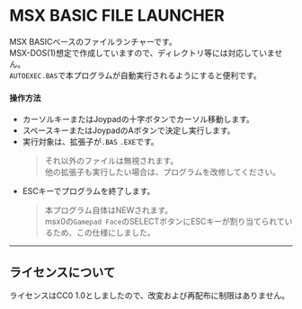 # MSX BASIC FILE LAUNCHER
MSX BASICベースのファイルランチャーです。  
MSX-DOS(1)想定で作成していますので、ディレクトリ等には対応していません。  
`AUTOEXEC.BAS`で本プログラムが自動実行されるようにすると便利です。
#### 操作方法
- カーソルキーまたはJoypadの十字ボタンでカーソル移動します。  
- スペースキーまたはJoypadのAボタンで決定し実行します。  
- 実行対象は、拡張子が`.BAS` `.EXE`です。  
  >それ以外のファイルは無視されます。  
他の拡張子も実行したい場合は、プログラムを改修してください。
- ESCキーでプログラムを終了します。  
  >本プログラム自体はNEWされます。  
msx0の`Gamepad Face`のSELECTボタンにESCキーが割り当てられているため、この仕様にしました。  
---
## ライセンスについて
ライセンスはCC0 1.0としましたので、改変および再配布に制限はありません。  
